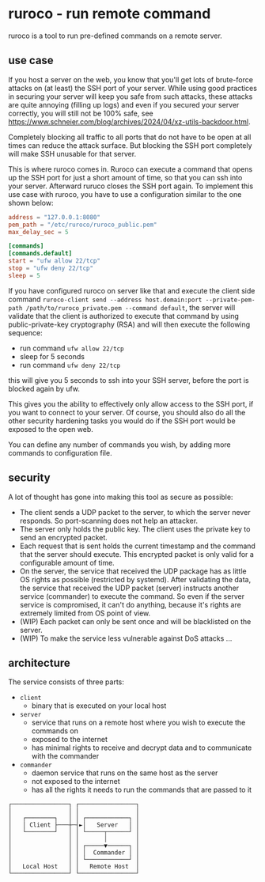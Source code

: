 # ruroco - run remote command

ruroco is a tool to run pre-defined commands on a remote server.

## use case

If you host a server on the web, you know that you'll get lots of brute-force attacks on (at least) the SSH port of your
server. While using good practices in securing your server will keep you safe from such attacks, these attacks are quite
annoying (filling up logs) and even if you secured your server correctly, you will still not be 100% safe, 
see https://www.schneier.com/blog/archives/2024/04/xz-utils-backdoor.html.

Completely blocking all traffic to all ports that do not have to be open at all times can reduce the attack surface.
But blocking the SSH port completely will make SSH unusable for that server.

This is where ruroco comes in. Ruroco can execute a command that opens up the SSH port for just a short amount of time, 
so that you can ssh into your server. Afterward ruruco closes the SSH port again. To implement this use case with
ruroco, you have to use a configuration similar to the one shown below:

```toml
address = "127.0.0.1:8080"
pem_path = "/etc/ruroco/ruroco_public.pem"
max_delay_sec = 5

[commands]
[commands.default]
start = "ufw allow 22/tcp"
stop = "ufw deny 22/tcp"
sleep = 5
```

If you have configured ruroco on server like that and execute the client side command 
`ruroco-client send --address host.domain:port --private-pem-path /path/to/ruroco_private.pem --command default`, the
server will validate that the client is authorized to execute that command by using public-private-key cryptography (RSA)
and will then execute the following sequence:
- run command `ufw allow 22/tcp`
- sleep for 5 seconds
- run command `ufw deny 22/tcp`

this will give you 5 seconds to ssh into your SSH server, before the port is blocked again by ufw.

This gives you the ability to effectively only allow access to the SSH port, if you want to connect to your server.
Of course, you should also do all the other security hardening tasks you would do if the SSH port would be exposed to
the open web.

You can define any number of commands you wish, by adding more commands to configuration file.

## security

A lot of thought has gone into making this tool as secure as possible:
- The client sends a UDP packet to the server, to which the server never responds. So port-scanning does not help an attacker.
- The server only holds the public key. The client uses the private key to send an encrypted packet.
- Each request that is sent holds the current timestamp and the command that the server should execute. 
This encrypted packet is only valid for a configurable amount of time.
- On the server, the service that received the UDP package has as little OS rights as possible (restricted by systemd). 
After validating the data, the service that received the UDP packet (server) instructs another service (commander) to 
execute the command. So even if the server service is compromised, it can't do anything, because it's rights are extremely
limited from OS point of view.
- (WIP) Each packet can only be sent once and will be blacklisted on the server.
- (WIP) To make the service less vulnerable against DoS attacks ... 

## architecture

The service consists of three parts:
- `client` 
  - binary that is executed on your local host
- `server`
  - service that runs on a remote host where you wish to execute the commands on
  - exposed to the internet
  - has minimal rights to receive and decrypt data and to communicate with the commander
- `commander`
  - daemon service that runs on the same host as the server
  - not exposed to the internet
  - has all the rights it needs to run the commands that are passed to it

<!-- created with https://asciiflow.com/#/ -->
```text
┌────────────────┐ ┌────────────────┐
│                │ │                │
│   ┌────────┐   │ │ ┌────────────┐ │
│   │ Client ├───┼─┤►│   Server   │ │
│   └────────┘   │ │ └─────┬──────┘ │
│                │ │       │        │
│                │ │ ┌─────▼──────┐ │
│                │ │ │  Commander │ │
│                │ │ └────────────┘ │
│   Local Host   │ │   Remote Host  │
└────────────────┘ └────────────────┘
```
